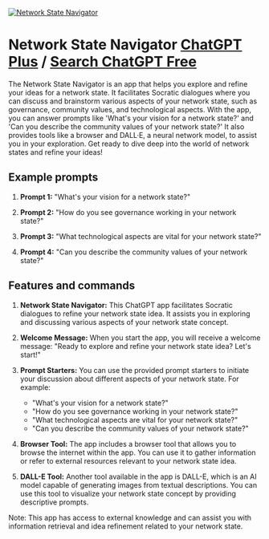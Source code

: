 
[![Network State Navigator](https://files.oaiusercontent.com/file-jLqRDXpKEkNd1Sg1gOa7dGic?se=2123-10-18T21%3A22%3A53Z&sp=r&sv=2021-08-06&sr=b&rscc=max-age%3D31536000%2C%20immutable&rscd=attachment%3B%20filename%3Dacb933f5-449f-4ce1-b08c-bb84755cc7e4.png&sig=HjYmaOZdo7vd%2BVc8/K/r/y%2ByQgIM2NFOuy4gayJzfIo%3D)](https://chat.openai.com/g/g-W38DNLuGD-network-state-navigator)

# Network State Navigator [ChatGPT Plus](https://chat.openai.com/g/g-W38DNLuGD-network-state-navigator) / [Search ChatGPT Free](https://gptcall.net/index.html#/?search=Network%20State%20Navigator)

The Network State Navigator is an app that helps you explore and refine your ideas for a network state. It facilitates Socratic dialogues where you can discuss and brainstorm various aspects of your network state, such as governance, community values, and technological aspects. With the app, you can answer prompts like 'What's your vision for a network state?' and 'Can you describe the community values of your network state?' It also provides tools like a browser and DALL·E, a neural network model, to assist you in your exploration. Get ready to dive deep into the world of network states and refine your ideas!

## Example prompts

1. **Prompt 1:** "What's your vision for a network state?"

2. **Prompt 2:** "How do you see governance working in your network state?"

3. **Prompt 3:** "What technological aspects are vital for your network state?"

4. **Prompt 4:** "Can you describe the community values of your network state?"

## Features and commands

1. **Network State Navigator:** This ChatGPT app facilitates Socratic dialogues to refine your network state idea. It assists you in exploring and discussing various aspects of your network state concept.

2. **Welcome Message:** When you start the app, you will receive a welcome message: "Ready to explore and refine your network state idea? Let's start!"

3. **Prompt Starters:** You can use the provided prompt starters to initiate your discussion about different aspects of your network state. For example:
   - "What's your vision for a network state?"
   - "How do you see governance working in your network state?"
   - "What technological aspects are vital for your network state?"
   - "Can you describe the community values of your network state?"

4. **Browser Tool:** The app includes a browser tool that allows you to browse the internet within the app. You can use it to gather information or refer to external resources relevant to your network state idea.

5. **DALL-E Tool:** Another tool available in the app is DALL-E, which is an AI model capable of generating images from textual descriptions. You can use this tool to visualize your network state concept by providing descriptive prompts.

Note: This app has access to external knowledge and can assist you with information retrieval and idea refinement related to your network state.


